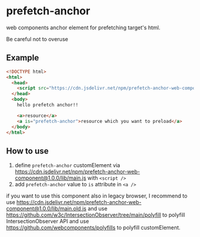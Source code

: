 # prefetch-anchor
web components anchor element for prefetching target's html.

Be careful not to overuse

## Example

```html
<!DOCTYPE html>
<html>
  <head>
    <script src="https://cdn.jsdelivr.net/npm/prefetch-anchor-web-component@1.0.0/lib/main.js" ></script>
  </head>
  <body>
    hello prefetch anchor!!

    <a>resource</a>
    <a is="prefetch-anchor">resource which you want to preload</a>
  </body>
</html>
```

## How to use

1. define `prefetch-anchor` customElement via https://cdn.jsdelivr.net/npm/prefetch-anchor-web-component@1.0.0/lib/main.js with `<script />`
2. add `prefetch-anchor` value to `is` attribute in `<a />`

if you want to use this component also in legacy browser, I recommend to use https://cdn.jsdelivr.net/npm/prefetch-anchor-web-component@1.0.0/lib/main.old.js and use https://github.com/w3c/IntersectionObserver/tree/main/polyfill to polyfill IntersectionObserver API and use https://github.com/webcomponents/polyfills to polyfill customElement.